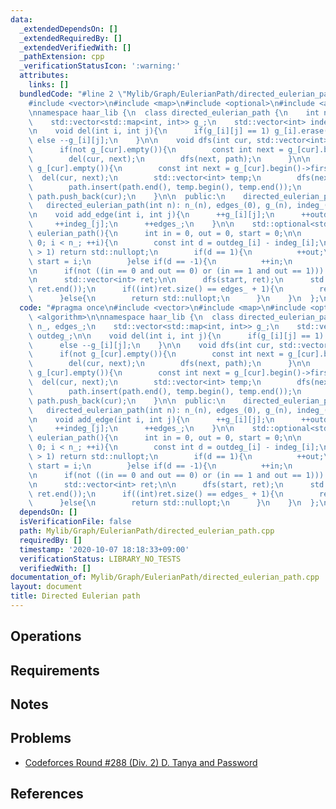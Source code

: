 ```yaml
---
data:
  _extendedDependsOn: []
  _extendedRequiredBy: []
  _extendedVerifiedWith: []
  _pathExtension: cpp
  _verificationStatusIcon: ':warning:'
  attributes:
    links: []
  bundledCode: "#line 2 \"Mylib/Graph/EulerianPath/directed_eulerian_path.cpp\"\n\
    #include <vector>\n#include <map>\n#include <optional>\n#include <algorithm>\n\
    \nnamespace haar_lib {\n  class directed_eulerian_path {\n    int n_, edges_;\n\
    \    std::vector<std::map<int, int>> g_;\n    std::vector<int> indeg_, outdeg_;\n\
    \n    void del(int i, int j){\n      if(g_[i][j] == 1) g_[i].erase(j);\n     \
    \ else --g_[i][j];\n    }\n\n    void dfs(int cur, std::vector<int> &path){\n\
    \      if(not g_[cur].empty()){\n        const int next = g_[cur].begin()->first;\n\
    \        del(cur, next);\n        dfs(next, path);\n      }\n\n      while(not\
    \ g_[cur].empty()){\n        const int next = g_[cur].begin()->first;\n      \
    \  del(cur, next);\n        std::vector<int> temp;\n        dfs(next, temp);\n\
    \        path.insert(path.end(), temp.begin(), temp.end());\n      }\n\n     \
    \ path.push_back(cur);\n    }\n\n  public:\n    directed_eulerian_path(){}\n \
    \   directed_eulerian_path(int n): n_(n), edges_(0), g_(n), indeg_(n), outdeg_(n){}\n\
    \n    void add_edge(int i, int j){\n      ++g_[i][j];\n      ++outdeg_[i];\n \
    \     ++indeg_[j];\n      ++edges_;\n    }\n\n    std::optional<std::vector<int>>\
    \ eulerian_path(){\n      int in = 0, out = 0, start = 0;\n\n      for(int i =\
    \ 0; i < n_; ++i){\n        const int d = outdeg_[i] - indeg_[i];\n        if(std::abs(d)\
    \ > 1) return std::nullopt;\n        if(d == 1){\n          ++out;\n         \
    \ start = i;\n        }else if(d == -1){\n          ++in;\n        }\n      }\n\
    \n      if(not ((in == 0 and out == 0) or (in == 1 and out == 1))) return std::nullopt;\n\
    \n      std::vector<int> ret;\n\n      dfs(start, ret);\n      std::reverse(ret.begin(),\
    \ ret.end());\n      if((int)ret.size() == edges_ + 1){\n        return ret;\n\
    \      }else{\n        return std::nullopt;\n      }\n    }\n  };\n}\n"
  code: "#pragma once\n#include <vector>\n#include <map>\n#include <optional>\n#include\
    \ <algorithm>\n\nnamespace haar_lib {\n  class directed_eulerian_path {\n    int\
    \ n_, edges_;\n    std::vector<std::map<int, int>> g_;\n    std::vector<int> indeg_,\
    \ outdeg_;\n\n    void del(int i, int j){\n      if(g_[i][j] == 1) g_[i].erase(j);\n\
    \      else --g_[i][j];\n    }\n\n    void dfs(int cur, std::vector<int> &path){\n\
    \      if(not g_[cur].empty()){\n        const int next = g_[cur].begin()->first;\n\
    \        del(cur, next);\n        dfs(next, path);\n      }\n\n      while(not\
    \ g_[cur].empty()){\n        const int next = g_[cur].begin()->first;\n      \
    \  del(cur, next);\n        std::vector<int> temp;\n        dfs(next, temp);\n\
    \        path.insert(path.end(), temp.begin(), temp.end());\n      }\n\n     \
    \ path.push_back(cur);\n    }\n\n  public:\n    directed_eulerian_path(){}\n \
    \   directed_eulerian_path(int n): n_(n), edges_(0), g_(n), indeg_(n), outdeg_(n){}\n\
    \n    void add_edge(int i, int j){\n      ++g_[i][j];\n      ++outdeg_[i];\n \
    \     ++indeg_[j];\n      ++edges_;\n    }\n\n    std::optional<std::vector<int>>\
    \ eulerian_path(){\n      int in = 0, out = 0, start = 0;\n\n      for(int i =\
    \ 0; i < n_; ++i){\n        const int d = outdeg_[i] - indeg_[i];\n        if(std::abs(d)\
    \ > 1) return std::nullopt;\n        if(d == 1){\n          ++out;\n         \
    \ start = i;\n        }else if(d == -1){\n          ++in;\n        }\n      }\n\
    \n      if(not ((in == 0 and out == 0) or (in == 1 and out == 1))) return std::nullopt;\n\
    \n      std::vector<int> ret;\n\n      dfs(start, ret);\n      std::reverse(ret.begin(),\
    \ ret.end());\n      if((int)ret.size() == edges_ + 1){\n        return ret;\n\
    \      }else{\n        return std::nullopt;\n      }\n    }\n  };\n}\n"
  dependsOn: []
  isVerificationFile: false
  path: Mylib/Graph/EulerianPath/directed_eulerian_path.cpp
  requiredBy: []
  timestamp: '2020-10-07 18:18:33+09:00'
  verificationStatus: LIBRARY_NO_TESTS
  verifiedWith: []
documentation_of: Mylib/Graph/EulerianPath/directed_eulerian_path.cpp
layout: document
title: Directed Eulerian path
---
```


## Operations

## Requirements

## Notes

## Problems

- [Codeforces Round #288 (Div. 2) D. Tanya and Password](https://codeforces.com/contest/508/problem/D)

## References

